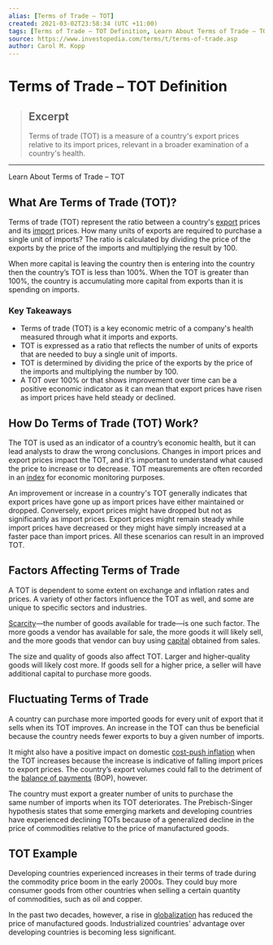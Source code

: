 ```yaml
---
alias: [Terms of Trade – TOT]
created: 2021-03-02T23:58:34 (UTC +11:00)
tags: [Terms of Trade – TOT Definition, Learn About Terms of Trade – TOT]
source: https://www.investopedia.com/terms/t/terms-of-trade.asp
author: Carol M. Kopp
---
```


# Terms of Trade – TOT Definition

> ## Excerpt
> Terms of trade (TOT) is a measure of a country's export prices relative to its import prices, relevant in a broader examination of a country's health.

---

Learn About Terms of Trade – TOT
## What Are Terms of Trade (TOT)?

Terms of trade (TOT) represent the ratio between a country's [export](https://www.investopedia.com/terms/e/export.asp) prices and its [import](https://www.investopedia.com/terms/i/import.asp) prices. How many units of exports are required to purchase a single unit of imports? The ratio is calculated by dividing the price of the exports by the price of the imports and multiplying the result by 100.

When more capital is leaving the country then is entering into the country then the country’s TOT is less than 100%. When the TOT is greater than 100%, the country is accumulating more capital from exports than it is spending on imports.

### Key Takeaways

-   Terms of trade (TOT) is a key economic metric of a company's health measured through what it imports and exports.
-   TOT is expressed as a ratio that reflects the number of units of exports that are needed to buy a single unit of imports.
-   TOT is determined by dividing the price of the exports by the price of the imports and multiplying the number by 100.
-   A TOT over 100% or that shows improvement over time can be a positive economic indicator as it can mean that export prices have risen as import prices have held steady or declined.

## How Do Terms of Trade (TOT) Work?

The TOT is used as an indicator of a country’s economic health, but it can lead analysts to draw the wrong conclusions. Changes in import prices and export prices impact the TOT, and it's important to understand what caused the price to increase or to decrease. TOT measurements are often recorded in an [index](https://www.investopedia.com/terms/i/index.asp) for economic monitoring purposes.

An improvement or increase in a country's TOT generally indicates that export prices have gone up as import prices have either maintained or dropped. Conversely, export prices might have dropped but not as significantly as import prices. Export prices might remain steady while import prices have decreased or they might have simply increased at a faster pace than import prices. All these scenarios can result in an improved TOT.

## Factors Affecting Terms of Trade

A TOT is dependent to some extent on exchange and inflation rates and prices. A variety of other factors influence the TOT as well, and some are unique to specific sectors and industries.

[Scarcity](https://www.investopedia.com/terms/s/scarcity.asp)—the number of goods available for trade—is one such factor. The more goods a vendor has available for sale, the more goods it will likely sell, and the more goods that vendor can buy using [capital](https://www.investopedia.com/terms/c/capital.asp) obtained from sales.

The size and quality of goods also affect TOT. Larger and higher-quality goods will likely cost more. If goods sell for a higher price, a seller will have additional capital to purchase more goods.

## Fluctuating Terms of Trade

A country can purchase more imported goods for every unit of export that it sells when its TOT improves. An increase in the TOT can thus be beneficial because the country needs fewer exports to buy a given number of imports.

It might also have a positive impact on domestic [cost-push inflation](https://www.investopedia.com/terms/c/costpushinflation.asp) when the TOT increases because the increase is indicative of falling import prices to export prices. The country’s export volumes could fall to the detriment of the [balance of payments](https://www.investopedia.com/terms/b/bop.asp) (BOP), however.

The country must export a greater number of units to purchase the same number of imports when its TOT deteriorates. The Prebisch-Singer hypothesis states that some emerging markets and developing countries have experienced declining TOTs because of a generalized decline in the price of commodities relative to the price of manufactured goods.

## TOT Example

Developing countries experienced increases in their terms of trade during the commodity price boom in the early 2000s. They could buy more consumer goods from other countries when selling a certain quantity of commodities, such as oil and copper.

In the past two decades, however, a rise in [globalization](https://www.investopedia.com/terms/g/globalization.asp) has reduced the price of manufactured goods. Industrialized countries' advantage over developing countries is becoming less significant.
